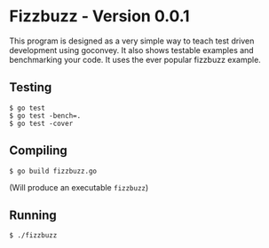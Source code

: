 # Fizzbuzz - Version 0.0.1


This program is designed as a very simple way to teach test driven development
using goconvey.  It also shows testable examples and benchmarking your code. It
uses the ever popular fizzbuzz example.  

Testing
-------
    $ go test
    $ go test -bench=.
    $ go test -cover

Compiling
---------

    $ go build fizzbuzz.go

(Will produce an executable `fizzbuzz`)

Running
-------

    $ ./fizzbuzz
